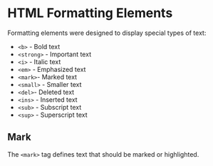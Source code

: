 # HTML Formatting Elements

Formatting elements were designed to display special types of text:

- `<b>` - Bold text
- `<strong>` - Important text
- `<i>` - Italic text
- `<em>` - Emphasized text
- `<mark>`- Marked text
- `<small>` - Smaller text
- `<del>`- Deleted text
- `<ins>` - Inserted text
- `<sub>` - Subscript text
- `<sup>` - Superscript text

## Mark

The `<mark>` tag defines text that should be marked or highlighted.
